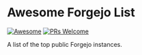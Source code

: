 # Awesome Forgejo List

[![Awesome](https://awesome.re/badge-flat2.svg)]() [![PRs Welcome](https://img.shields.io/badge/PRs-welcome-brightgreen.svg?style=flat-square)]()

A list of the top public Forgejo instances.